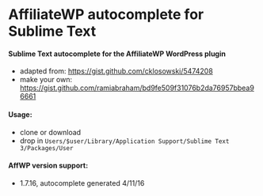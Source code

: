 # AffiliateWP autocomplete for Sublime Text

#### Sublime Text autocomplete for the AffiliateWP WordPress plugin

- adapted from: https://gist.github.com/cklosowski/5474208
- make your own: https://gist.github.com/ramiabraham/bd9fe509f31076b2da76957bbea96661

#### Usage:

- clone or download
- drop in `Users/$user/Library/Application Support/Sublime Text 3/Packages/User`

#### AffWP version support:

- 1.7.16, autocomplete generated 4/11/16
